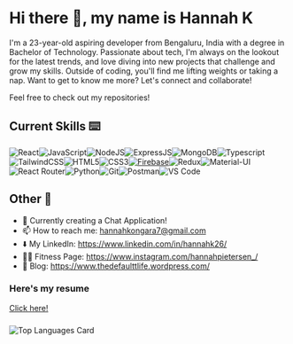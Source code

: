 # Hi there 👋, my name is Hannah K

I'm a 23-year-old aspiring developer from Bengaluru, India with a degree in Bachelor of Technology. Passionate about tech, I'm always on the lookout for the latest trends, and love diving into new projects that challenge and grow my skills. Outside of coding, you'll find me lifting weights or taking a nap. Want to get to know me more? Let's connect and collaborate!

Feel free to check out my repositories!



## Current Skills ⌨️

![React](https://img.shields.io/badge/React-20232A?style=for-the-badge&logo=react&logoColor=61DAFB)![JavaScript](https://img.shields.io/badge/JavaScript-F7DF1E?style=for-the-badge&logo=JavaScript&logoColor=white)![NodeJS](https://img.shields.io/badge/Node.js-43853D?style=for-the-badge&logo=node.js&logoColor=white)![ExpressJS](https://img.shields.io/badge/Express.js-404D59?style=for-the-badge)![MongoDB](https://img.shields.io/badge/MongoDB-4EA94B?style=for-the-badge&logo=mongodb&logoColor=white)![Typescript](https://img.shields.io/badge/TypeScript-007ACC?style=for-the-badge&logo=typescript&logoColor=white)![TailwindCSS](https://img.shields.io/badge/Tailwind_CSS-38B2AC?style=for-the-badge&logo=tailwind-css&logoColor=white)![HTML5](https://img.shields.io/badge/HTML5-E34F26?style=for-the-badge&logo=html5&logoColor=white)![CSS3](https://img.shields.io/badge/CSS3-1572B6?style=for-the-badge&logo=css3&logoColor=white)[![Firebase](https://img.shields.io/badge/Firebase-black?style=for-the-badge&logo=firebase&logoColor=white)](https://firebase.google.com/)![Redux](https://img.shields.io/badge/Redux-593D88?style=for-the-badge&logo=redux&logoColor=white)![Material-UI](https://img.shields.io/badge/Material--UI-0081CB?style=for-the-badge&logo=material-ui&logoColor=white)![React Router](https://img.shields.io/badge/React_Router-CA4245?style=for-the-badge&logo=react-router&logoColor=white)![Python](https://img.shields.io/badge/Python-3776AB?style=for-the-badge&logo=python&logoColor=white)![Git](https://img.shields.io/badge/Git-green?style=for-the-badge&logo=git&logoColor=pink)![Postman](https://img.shields.io/badge/Postman-blue?style=for-the-badge&logo=postman&logoColor=Orange)![VS Code](https://img.shields.io/badge/VS%20Code-pink?style=for-the-badge&logo=visual-studio-code&logoColor=blue)



## Other 🍎

-   🌱 Currently creating a Chat Application!
-   📫 How to reach me: hannahkongara7@gmail.com
-   ⬇️ My LinkedIn: https://www.linkedin.com/in/hannahk26/
-   🏋️‍♂️ Fitness Page: https://www.instagram.com/hannahpietersen_/
-   📱  Blog: https://www.thedefaulttlife.wordpress.com/




### Here's my resume

[Click here!](https://docs.google.com/document/d/1EP9rpC11zXwM9Vw0oakBAaITQxSfWzRsKROm4MiNDCo/edit?usp=drive_link)

###

![Top Languages Card](https://github-readme-stats.vercel.app/api/top-langs/?username=hannahpietersen&layout=compact)





